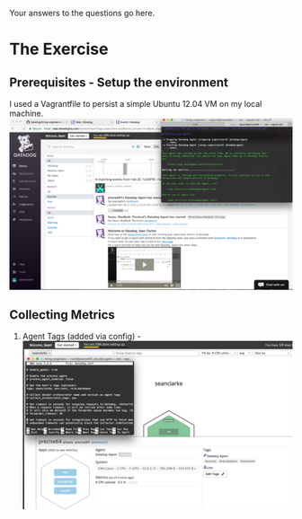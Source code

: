 Your answers to the questions go here.

# The Exercise
## Prerequisites - Setup the environment

I used a Vagrantfile to persist a simple Ubuntu 12.04 VM on my local machine.
<img src="./img/0-environment-setup.png" alt="environment setup"/>

## Collecting Metrics

1. Agent Tags (added via config) - <img src="./img/1-agent-tags.png" alt="agent tags"/>
